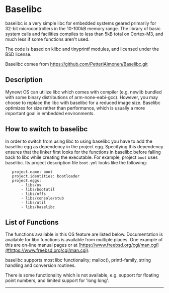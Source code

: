 # Baselibc

baselibc is a very simple libc for embedded systems geared primarily for 32-bit microcontrollers in the 10-100kB memory range. The library of basic system calls and facilities compiles to less than 5kB total on Cortex-M3, and much less if some functions aren't used.

The code is based on klibc and tinyprintf modules, and licensed under the BSD license.

Baselibc comes from https://github.com/PetteriAimonen/Baselibc.git

## Description

Mynewt OS can utilize libc which comes with compiler (e.g. newlib bundled with some binary distributions of arm-none-eabi-gcc). However, you may choose to replace the libc with baselibc for a reduced image size. Baselibc optimizes for size rather than performance, which is usually a more important goal in embedded environments.

## How to switch to baselibc

In order to switch from using libc to using baselibc you have to add the baselibc egg as dependency in the project egg. Specifying this dependency ensures that the linker first looks for the functions in baselibc before falling back to libc while creating the executable. For example, project `boot` uses baselibc. Its project description file `boot.yml` looks like the following:

```no-highlight
   project.name: boot
   project.identities: bootloader
   project.eggs:
       - libs/os
       - libs/bootutil
       - libs/nffs
       - libs/console/stub
       - libs/util
       - libs/baselibc
 ```

## List of Functions

The functions available in this OS feature are listed below. Documentation is available for libc functions is available from multiple places. One example of this are on-line manual pages or at [https://www.freebsd.org/cgi/man.cgi](#https://www.freebsd.org/cgi/man.cgi).

baselibc supports most libc functionality; malloc(), printf-family, string handling and conversion routines.

There is some functionality which is not available, e.g. support for floating point numbers, and limited support for 'long long'.

---------------------

